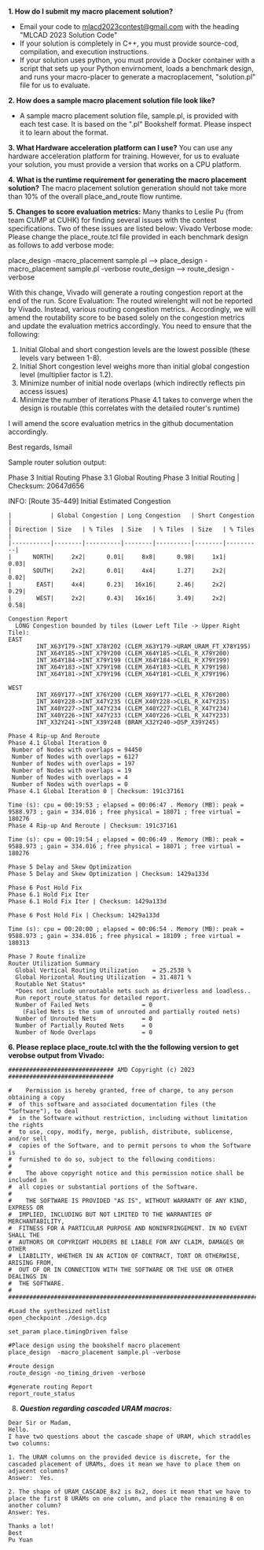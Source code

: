 **1. How do I submit my macro placement solution?**

- Email your code to mlacd2023contest@gmail.com with the heading "MLCAD 2023 Solution Code"
- If your solution is completely in C++, you must provide source-cod, compilation, and execution instructions.
- If your solution uses python, you must provide a Docker container with a script that sets up your 
Python envirnoment, loads a benchmark design, and runs your macro-placer to generate a macroplacement, "solution.pl" 
file for us to evaluate.

**2. How does a sample macro placement solution file look like?**
- A sample macro placement solution file, sample.pl, is provided with each test case.  It is based on the ".pl" Bookshelf format.  Please inspect it to learn about the format.

**3. What Hardware acceleration platform can I use?**
You can use any hardware acceleration platform for training.  However, for us to evaluate your solution, you must provide a version that works on a CPU platform.

**4. What is the runtime requirement for generating the macro placement solution?**
The macro placement solution generation should not take more than 10% of the overall place_and_route flow runtime.


 **5. Changes to score evaluation metrics:**
Many thanks to Leslie Pu (from team CUMP at CUHK) for finding several issues with the contest specifications.  Two of these issues are listed below:
 Vivado Verbose mode:   Please change the place_route.tcl file provided in each benchmark design as follows to add verbose mode:

place_design -macro_placement sample.pl  --> place_design -macro_placement sample.pl -verbose
route_design --> route_design -verbose

With this change, Vivado will generate a routing congestion report at the end of the run. 
Score Evaluation:  The routed wirelenght will not be reported by Vivado.  Instead, various routing congestion metrics..  Accordingly, we will amend the routability score to be based solely on the congestion metrics and update the evaluation metrics accordingly.  You need to ensure that the following:
1.  Initial Global and short congestion levels are the lowest possible (these levels vary between 1-8).
2.  Initial Short congestion level weighs more than initial global congestion level (multiplier factor is 1.2).     
3.  Minimize number of initial node overlaps (which indirectly reflects pin access issues)
4.  Minimize the number of iterations Phase 4.1 takes to converge when the design is routable (this correlates with the detailed router's runtime)
 
  I will amend the score evaluation metrics in the github documentation accordingly.

Best regards,
Ismail

Sample router solution output:
  
Phase 3 Initial Routing
Phase 3.1 Global Routing
Phase 3 Initial Routing | Checksum: 20647d656
 
INFO: [Route 35-449] Initial Estimated Congestion
```
|           | Global Congestion | Long Congestion   | Short Congestion  |
| Direction | Size   | % Tiles  | Size   | % Tiles  | Size   | % Tiles  |
|-----------|--------|----------|--------|----------|--------|----------|
|      NORTH|     2x2|      0.01|     8x8|      0.98|     1x1|      0.03|
|      SOUTH|     2x2|      0.01|     4x4|      1.27|     2x2|      0.02|
|       EAST|     4x4|      0.23|   16x16|      2.46|     2x2|      0.29|
|       WEST|     2x2|      0.43|   16x16|      3.49|     2x2|      0.58|
 
Congestion Report
  LONG Congestion bounded by tiles (Lower Left Tile -> Upper Right Tile):
EAST
        INT_X63Y179->INT_X78Y202 (CLEM_X63Y179->URAM_URAM_FT_X78Y195)
        INT_X64Y185->INT_X79Y200 (CLEM_X64Y185->CLEL_R_X79Y200)
        INT_X64Y184->INT_X79Y199 (CLEM_X64Y184->CLEL_R_X79Y199)
        INT_X64Y183->INT_X79Y198 (CLEM_X64Y183->CLEL_R_X79Y198)
        INT_X64Y181->INT_X79Y196 (CLEM_X64Y181->CLEL_R_X79Y196)
        
WEST
        INT_X69Y177->INT_X76Y200 (CLEM_X69Y177->CLEL_R_X76Y200)
        INT_X40Y228->INT_X47Y235 (CLEM_X40Y228->CLEL_R_X47Y235)
        INT_X40Y227->INT_X47Y234 (CLEM_X40Y227->CLEL_R_X47Y234)
        INT_X40Y226->INT_X47Y233 (CLEM_X40Y226->CLEL_R_X47Y233)
        INT_X32Y241->INT_X39Y248 (BRAM_X32Y240->DSP_X39Y245)

Phase 4 Rip-up And Reroute
Phase 4.1 Global Iteration 0
 Number of Nodes with overlaps = 94450
 Number of Nodes with overlaps = 6127
 Number of Nodes with overlaps = 197
 Number of Nodes with overlaps = 19
 Number of Nodes with overlaps = 4
 Number of Nodes with overlaps = 0
Phase 4.1 Global Iteration 0 | Checksum: 191c37161

Time (s): cpu = 00:19:53 ; elapsed = 00:06:47 . Memory (MB): peak = 9588.973 ; gain = 334.016 ; free physical = 18071 ; free virtual = 180276
Phase 4 Rip-up And Reroute | Checksum: 191c37161

Time (s): cpu = 00:19:54 ; elapsed = 00:06:49 . Memory (MB): peak = 9588.973 ; gain = 334.016 ; free physical = 18071 ; free virtual = 180276

Phase 5 Delay and Skew Optimization
Phase 5 Delay and Skew Optimization | Checksum: 1429a133d

Phase 6 Post Hold Fix
Phase 6.1 Hold Fix Iter
Phase 6.1 Hold Fix Iter | Checksum: 1429a133d

Phase 6 Post Hold Fix | Checksum: 1429a133d

Time (s): cpu = 00:20:00 ; elapsed = 00:06:54 . Memory (MB): peak = 9588.973 ; gain = 334.016 ; free physical = 18109 ; free virtual = 180313

Phase 7 Route finalize
Router Utilization Summary
  Global Vertical Routing Utilization    = 25.2538 %
  Global Horizontal Routing Utilization  = 31.4871 %
  Routable Net Status*
  *Does not include unroutable nets such as driverless and loadless..
  Run report_route_status for detailed report.
  Number of Failed Nets               = 0
    (Failed Nets is the sum of unrouted and partially routed nets)
  Number of Unrouted Nets             = 0
  Number of Partially Routed Nets     = 0
  Number of Node Overlaps             = 0
```

**6. Please replace place_route.tcl with the the following version to get verobse output from Vivado:**
```
############################## AMD Copyright (c) 2023 ##############################

#    Permission is hereby granted, free of charge, to any person obtaining a copy
#  of this software and associated documentation files (the "Software"), to deal
#  in the Software without restriction, including without limitation the rights
#  to use, copy, modify, merge, publish, distribute, sublicense, and/or sell
#  copies of the Software, and to permit persons to whom the Software is
#  furnished to do so, subject to the following conditions:
#
#    The above copyright notice and this permission notice shall be included in
#  all copies or substantial portions of the Software.
#
#    THE SOFTWARE IS PROVIDED "AS IS", WITHOUT WARRANTY OF ANY KIND, EXPRESS OR
#  IMPLIED, INCLUDING BUT NOT LIMITED TO THE WARRANTIES OF MERCHANTABILITY,
#  FITNESS FOR A PARTICULAR PURPOSE AND NONINFRINGEMENT. IN NO EVENT SHALL THE
#  AUTHORS OR COPYRIGHT HOLDERS BE LIABLE FOR ANY CLAIM, DAMAGES OR OTHER
#  LIABILITY, WHETHER IN AN ACTION OF CONTRACT, TORT OR OTHERWISE, ARISING FROM,
#  OUT OF OR IN CONNECTION WITH THE SOFTWARE OR THE USE OR OTHER DEALINGS IN
#  THE SOFTWARE.
#
####################################################################################

#Load the synthesized netlist
open_checkpoint ./design.dcp

set_param place.timingDriven false

#Place design using the bookshelf macro placement
place_design  -macro_placement sample.pl -verbose

#route design
route_design -no_timing_driven -verbose

#generate routing Report
report_route_status
```


8.   ***Question regarding cascaded URAM macros:***
  ```
Dear Sir or Madam,
Hello.
I have two questions about the cascade shape of URAM, which straddles two columns:

1. The URAM columns on the provided device is discrete, for the cascaded placement of URAMs, does it mean we have to place them on adjacent columns?
Answer:  Yes.

2. The shape of URAM_CASCADE_8x2 is 8x2, does it mean that we have to place the first 8 URAMs on one column, and place the remaining 8 on another column?
Answer: Yes.

Thanks a lot!
Best
Pu Yuan
```
